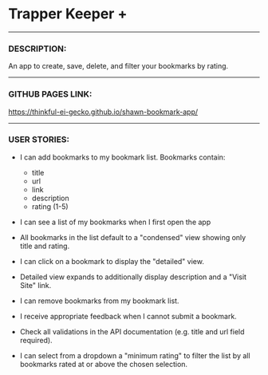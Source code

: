 # Trapper Keeper +

----
### DESCRIPTION:
An app to create, save, delete, and filter your bookmarks by rating.

----
### GITHUB PAGES LINK:
https://thinkful-ei-gecko.github.io/shawn-bookmark-app/

----
### USER STORIES:
- I can add bookmarks to my bookmark list. Bookmarks contain:

   - title
   - url 
   - link
   - description
   - rating (1-5)



- I can see a list of my bookmarks when I first open the app

- All bookmarks in the list default to a "condensed" view showing only title and rating.

- I can click on a bookmark to display the "detailed" view.

- Detailed view expands to additionally display description and a "Visit Site" link.

- I can remove bookmarks from my bookmark list.

- I receive appropriate feedback when I cannot submit a bookmark.

- Check all validations in the API documentation (e.g. title and url field required).

- I can select from a dropdown a "minimum rating" to filter the list by all bookmarks rated at or above the chosen selection.